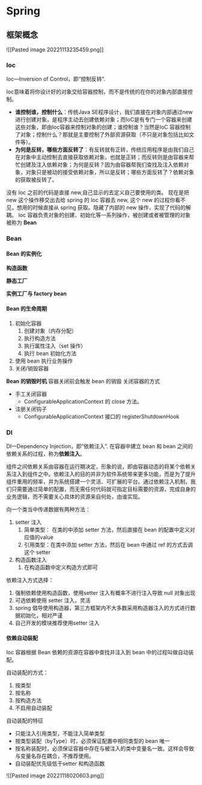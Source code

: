 # Spring

## 框架概念

![[Pasted image 20221113235459.png]]

### Ioc

Ioc—Inversion of Control，即“控制反转”.

Ioc意味着将你设计好的对象交给容器控制，而不是传统的在你的对象内部直接控制。
- **谁控制谁，控制什么**：传统Java SE程序设计，我们直接在对象内部通过new进行创建对象，是程序主动去创建依赖对象；而IoC是有专门一个容器来创建这些对象，即由Ioc容器来控制对象的创建；谁控制谁？当然是IoC 容器控制了对象；控制什么？那就是主要控制了外部资源获取（不只是对象包括比如文件等）。
- **为何是反转，哪些方面反转了**：有反转就有正转，传统应用程序是由我们自己在对象中主动控制去直接获取依赖对象，也就是正转；而反转则是由容器来帮忙创建及注入依赖对象；为何是反转？因为由容器帮我们查找及注入依赖对象，对象只是被动的接受依赖对象，所以是反转；哪些方面反转了？依赖对象的获取被反转了。



没有 Ioc 之前的代码是直接 new,自己显示的去定义自己要使用的类。 现在是把 new 这个操作移交出去给 spring 的 Ioc 容器去 new, 这个 new 的过程你看不见，想用的时候直接从 spring 获取。隐藏了内部的 new 操作，实现了代码的解耦。
Ioc 容器负责对象的创建、初始化等一系列操作，被创建或者被管理的对象被称为 **Bean**

### Bean

#### Bean 的实例化

**构造函数**


**静态工厂**


**实例工厂与 factory bean**

#### Bean 的生命周期

1. 初始化容器
	1. 创建对象（内存分配）
	2. 执行构造方法
	3. 执行属性注入（set 操作）
	4. 执行 bean 初始化方法
2. 使用 bean 执行业务操作
3. 关闭/销毁容器

**Bean 的销毁时机**
容器关闭前会触发 bean 的销毁
关闭容器的方式
- 手工关闭容器
	- ConfigurableApplicationContext 的 close 方法。
- 注册关闭钩子
	- ConfigurableApplicationContext 接口的 registerShutdownHook

### DI

DI—Dependency Injection，即“依赖注入”. 在容器中建立 bean 和 bean 之间的依赖关系的过程，称为**依赖注入**。

组件之间依赖关系由容器在运行期决定，形象的说，即由容器动态的将某个依赖关系注入到组件之中。依赖注入的目的并非为软件系统带来更多功能，而是为了提升组件重用的频率，并为系统搭建一个灵活、可扩展的平台。通过依赖注入机制，我们只需要通过简单的配置，而无需任何代码就可指定目标需要的资源，完成自身的业务逻辑，而不需要关心具体的资源来自何处，由谁实现。


向一个类当中传递数据有两种方法：
1. setter 注入
	1. 简单类型： 在类的中添加 setter 方法，然后直接在 bean 的配置中定义对应值的value
	2. 引用类型：在类中添加 setter 方法，然后在 bean 中通过 ref 的方式去调这个 setter
2. 构造函数注入
	1. 在构造函数中定义构造方式即可

依赖注入方式选择：
1. 强制依赖使用构造函数，使用setter 注入有概率不进行注入导致 null 对象出现
2. 可选依赖使用 setter 注入，灵活
3. spring 倡导使用构造器，第三方框架内不大多数采用构造器注入的方式进行数据初始化，相对严谨
4. 自己开发的模块推荐使用setter 注入

#### 依赖自动装配

Ioc 容器根据 Bean 依赖的资源在容器中查找并注入到 bean 中的过程叫做自动装配。

自动装配的方式：
1. 按类型
2. 按名称
3. 按构造方法
4. 不启用自动装配




自动装配的特征
- 只能注入引用类型，不能注入简单类型
- 按类型装配（byType）时，必须保证配置中相同类型的 bean 唯一
- 按名称装配时，必须保证容器中存在与被注入的类中变量名一致。这样会导致与变量名存在耦合，不推荐使用。
- 自动装配优先级低于setter 和构造函数




![[Pasted image 20221118020603.png]]
